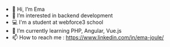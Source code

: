 - 👋 Hi, I’m Ema 
- 👀 I’m interested in backend development
-  :computer: I'm a student at webforce3 school
- 🌱 I’m currently learning PHP, Angular, Vue.js
- 📫 How to reach me : https://www.linkedin.com/in/ema-joule/


